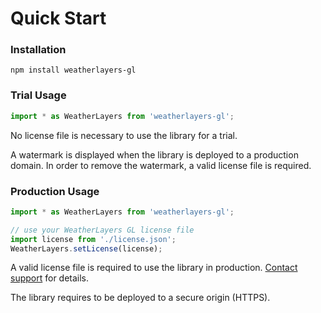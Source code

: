 # Quick Start

### Installation

```
npm install weatherlayers-gl
```

### Trial Usage

```typescript
import * as WeatherLayers from 'weatherlayers-gl';
```

No license file is necessary to use the library for a trial.

A watermark is displayed when the library is deployed to a production domain. In order to remove the watermark, a valid license file is required.

### Production Usage

```javascript
import * as WeatherLayers from 'weatherlayers-gl';

// use your WeatherLayers GL license file
import license from './license.json';
WeatherLayers.setLicense(license);
```

A valid license file is required to use the library in production. [Contact support](mailto:support@weatherlayers.com) for details.

The library requires to be deployed to a secure origin (HTTPS).

